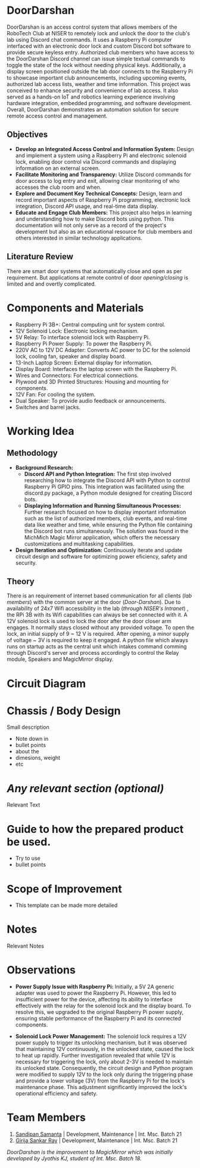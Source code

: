 # DoorDarshan

DoorDarshan is an access control system that allows members of the RoboTech Club at NISER to remotely lock and unlock the door to the club's lab using Discord chat commands. It uses a Raspberry Pi computer interfaced with an electronic door lock and custom Discord bot software to provide secure keyless entry.
Authorized club members who have access to the DoorDarshan Discord channel can issue simple textual commands to toggle the state of the lock without needing physical keys. Additionally, a display screen positioned outside the lab door connects to the Raspberry Pi to showcase important club announcements, including upcoming events, authorized lab access lists, weather and time information. This project was conceived to enhance security and convenience of lab access. It also served as a hands-on IoT and robotics learning experience involving hardware integration, embedded programming, and software development. Overall, DoorDarshan demonstrates an automation solution for secure remote access control and management.

## Objectives

- **Develop an Integrated Access Control and Information System:** Design and implement a system using a Raspberry Pi and electronic solenoid lock, enabling door control via Discord commands and displaying information on an external screen.
- **Facilitate Monitoring and Transparency:** Utilize Discord commands for door access to log entry and exit, allowing clear monitoring of who accesses the club room and when.
- **Explore and Document Key Technical Concepts:** Design, learn and record important aspects of Raspberry Pi programming, electronic lock integration, Discord API usage, and real-time data display.
- **Educate and Engage Club Members:** This project also helps in learning and understanding how to make Discord bots using python. This documentation will not only serve as a record of the project's development but also as an educational resource for club members and others interested in similar technology applications.

## Literature Review
There are smart door systems that automatically close and open as per requirement. But applications at remote control of door *opening/closing* is limited and and overtly complicated.

# Components and Materials
  - Raspberry Pi 3B+: Central computing unit for system control.
  - 12V Solenoid Lock: Electronic locking mechanism.
  - 5V Relay: To interface solenoid lock with Raspberry Pi.
  - Raspberry Pi Power Supply: To power the Raspberry Pi.
  - 220V AC to 12V DC Adapter: Converts AC power to DC for the solenoid lock, cooling fan, speaker and display board.
  - 13-Inch Laptop Screen: External display for information.
  - Display Board: Interfaces the laptop screen with the Raspberry Pi.
  - Wires and Connectors: For electrical connections.
  - Plywood and 3D Printed Structures: Housing and mounting for components.
  - 12V Fan: For cooling the system.
  - Dual Speaker: To provide audio feedback or announcements.
  - Switches and barrel jacks.


# Working Idea
## Methodology

- **Background Research:**
  - **Discord API and Python Integration:** The first step involved researching how to integrate the Discord API with Python to control Raspberry Pi GPIO pins. This integration was facilitated using the discord.py package, a Python module designed for creating Discord bots.
  - **Displaying Information and Running Simultaneous Processes:** Further research focused on how to display important information such as the list of authorized members, club events, and real-time data like weather and time, while ensuring the Python file containing the Discord bot runs simultaneously. The solution was found in the MichMich Magic Mirror application, which offers the necessary customizations and multitasking capabilities.
- **Design Iteration and Optimization:** Continuously iterate and update circuit design and software for optimizing power eficiency, safety and security.

## Theory

There is an requirement of internet based communication for all clients (*lab members*) with the common server at the door (*Door-Darshan*). Due to availability of 24x7 Wifi accessibility in the lab (*through NISER's Intranet*) , the RPi 3B with its Wifi capabilities can always be set connected with it.
A 12V solenoid lock is used to lock the door after the door closer arm engages. It normally stays closed without any provided voltage. To open the lock, an initial supply of 9 ~ 12 V is required. After opening, a minor supply of voltage ~ 3V is required to keep it engaged.
A python file which always runs on startup acts as the central unit which intakes command comming through Discord's server and process accordingly to control the Relay module, Speakers and MagicMirror display.

# Circuit Diagram

# Chassis / Body Design
Small description
- Note down in
- bullet points
- about the
- dimesions, weight
- etc
# _Any relevant section (optional)_
Relevant Text
# Guide to how the prepared product be used.
- Try to use
- bullet points
# Scope of Improvement
- This template can be made more detailed
# Notes
Relevant Notes

# Observations

- **Power Supply Issue with Raspberry Pi:** Initially, a 5V 2A generic adapter was used to power the Raspberry Pi. However, this led to insufficient power for the device, affecting its ability to interface effectively with the relay for the solenoid lock and the display board. To resolve this, we upgraded to the original Raspberry Pi power supply, ensuring stable performance of the Raspberry Pi and its connected components.

- **Solenoid Lock Power Management:** The solenoid lock requires a 12V power supply to trigger its unlocking mechanism, but it was observed that maintaining 12V continuously, in the unlocked state, caused the lock to heat up rapidly. Further investigation revealed that while 12V is necessary for triggering the lock, only about 2-3V is needed to maintain its unlocked state. Consequently, the circuit design and Python program were modified to supply 12V to the lock only during the triggering phase and provide a lower voltage (3V) from the Raspberry Pi for the lock's maintenance phase. This adjustment significantly improved the lock's operational efficiency and safety.

# Team Members

1. [Sandipan Samanta](https://github.com/Sandipan04) | Development, Maintenance | Int. Msc. Batch 21
2. [Girija Sankar Ray](https://github.com/Alpha3125) | Development, Maintenance | Int. Msc. Batch 21
   
*DoorDarshan is the improvement to MagicMirror which was initially developed by Jyothis KJ, student of Int. Msc. Batch 18.*
